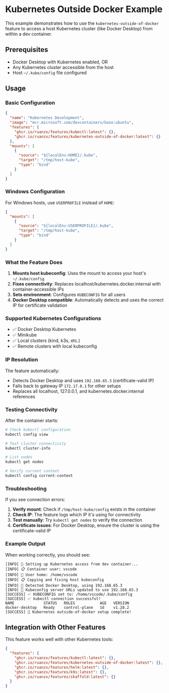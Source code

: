 # Kubernetes Outside Docker Example

This example demonstrates how to use the `kubernetes-outside-of-docker` feature to access a host Kubernetes cluster (like Docker Desktop) from within a dev container.

## Prerequisites

- Docker Desktop with Kubernetes enabled, OR
- Any Kubernetes cluster accessible from the host
- Host `~/.kube/config` file configured

## Usage

### Basic Configuration

```json
{
  "name": "Kubernetes Development",
  "image": "mcr.microsoft.com/devcontainers/base:ubuntu",
  "features": {
    "ghcr.io/ruanzx/features/kubectl:latest": {},
    "ghcr.io/ruanzx/features/kubernetes-outside-of-docker:latest": {}
  },
  "mounts": [
    {
      "source": "${localEnv:HOME}/.kube",
      "target": "/tmp/host-kube", 
      "type": "bind"
    }
  ]
}
```

### Windows Configuration

For Windows hosts, use `USERPROFILE` instead of `HOME`:

```json
{
  "mounts": [
    {
      "source": "${localEnv:USERPROFILE}/.kube",
      "target": "/tmp/host-kube",
      "type": "bind"
    }
  ]
}
```

### What the Feature Does

1. **Mounts host kubeconfig**: Uses the mount to access your host's `~/.kube/config`
2. **Fixes connectivity**: Replaces localhost/kubernetes.docker.internal with container-accessible IPs
3. **Sets environment**: Configures `KUBECONFIG` for all users
4. **Docker Desktop compatible**: Automatically detects and uses the correct IP for certificate validation

### Supported Kubernetes Configurations

- ✅ Docker Desktop Kubernetes
- ✅ Minikube 
- ✅ Local clusters (kind, k3s, etc.)
- ✅ Remote clusters with local kubeconfig

### IP Resolution

The feature automatically:
- Detects Docker Desktop and uses `192.168.65.3` (certificate-valid IP)
- Falls back to gateway IP `172.17.0.1` for other setups
- Replaces all localhost, 127.0.0.1, and kubernetes.docker.internal references

### Testing Connectivity

After the container starts:

```bash
# Check kubectl configuration
kubectl config view

# Test cluster connectivity  
kubectl cluster-info

# List nodes
kubectl get nodes

# Verify current context
kubectl config current-context
```

### Troubleshooting

If you see connection errors:

1. **Verify mount**: Check if `/tmp/host-kube/config` exists in the container
2. **Check IP**: The feature logs which IP it's using for connectivity
3. **Test manually**: Try `kubectl get nodes` to verify the connection
4. **Certificate issues**: For Docker Desktop, ensure the cluster is using the certificate-valid IP

### Example Output

When working correctly, you should see:
```
[INFO] 🔧 Setting up Kubernetes access from dev container...
[INFO] 📋 Container user: vscode
[INFO] 📁 User home: /home/vscode
[INFO] 📋 Copying and fixing host kubeconfig
[INFO] 🐳 Detected Docker Desktop, using 192.168.65.3
[INFO] 🔧 Kubeconfig server URLs updated to use 192.168.65.3
[SUCCESS] ✅ KUBECONFIG set to: /home/vscode/.kube/config
[SUCCESS] ✅ kubectl connection successful!
NAME             STATUS   ROLES           AGE   VERSION
docker-desktop   Ready    control-plane   1d    v1.28.2
[SUCCESS] 🎉 Kubernetes outside-of-docker setup complete!
```

## Integration with Other Features

This feature works well with other Kubernetes tools:

```json
{
  "features": {
    "ghcr.io/ruanzx/features/kubectl:latest": {},
    "ghcr.io/ruanzx/features/kubernetes-outside-of-docker:latest": {},
    "ghcr.io/ruanzx/features/helm:latest": {},
    "ghcr.io/ruanzx/features/k9s:latest": {},
    "ghcr.io/ruanzx/features/skaffold:latest": {}
  }
}
```
